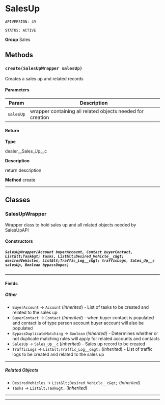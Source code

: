 # SalesUp

`APIVERSION: 49`

`STATUS: ACTIVE`



**Group** Sales

## Methods
### `create(SalesUpWrapper salesUp)`

Creates a sales up and related records

#### Parameters

|Param|Description|
|---|---|
|`salesUp`|wrapper containing all related objects needed for creation|

#### Return

**Type**

dealer__Sales_Up__c

**Description**

return description


**Method** create

---
## Classes
### SalesUpWrapper

Wrapper class to hold sales up and all related objects needed by SalesUpAPI

#### Constructors
##### `SalesUpWrapper(Account buyerAccount, Contact buyerContact, List&lt;Task&gt; tasks, List&lt;Desired_Vehicle__c&gt; desiredVehicles, List&lt;Traffic_Log__c&gt; trafficLogs, Sales_Up__c salesUp, Boolean bypassDupes)`
---
#### Fields
##### Other

* `BuyerAccount` → `Account` (*Inherited*)   - List of tasks to be created and related to the sales up
* `BuyerContact` → `Contact` (*Inherited*)   - when buyer contact is populated and contact is of type person account buyer account will also be populated
* `BypassDuplicateMatching` → `Boolean` (*Inherited*)   - Determines whether or not duplicate matching rules will apply for related accounts and contacts
* `SalesUp` → `Sales_Up__c` (*Inherited*)   - Sales up record to be created
* `TrafficLogs` → `List&lt;Traffic_Log__c&gt;` (*Inherited*)   - List of traffic logs to be created and related to the sales up
---
##### Related Objects

* `DesiredVehicles` → `List&lt;Desired_Vehicle__c&gt;` (*Inherited*)  
* `Tasks` → `List&lt;Task&gt;` (*Inherited*)  
---

---
